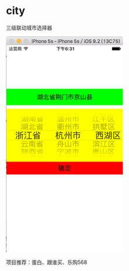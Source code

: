 # city
三级联动城市选择器

<img src="https://github.com/735850697/city/blob/master/屏幕快照%202015-12-25%20下午6.31.52.png" width="320"></br>

项目推荐：蛋白、跟谁买、乐购568

